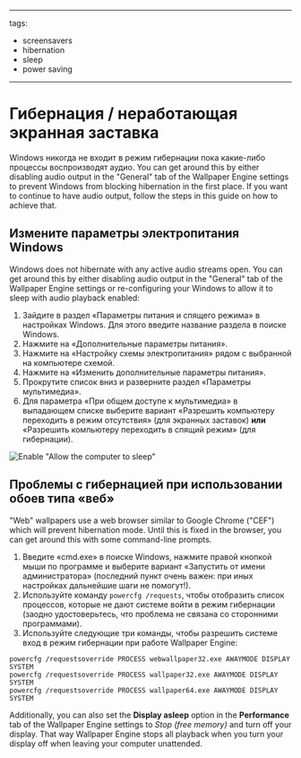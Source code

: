- - -
  tags:
  - screensavers
  - hibernation
  - sleep
  - power saving
- - -

# Гибернация / неработающая экранная заставка

Windows никогда не входит в режим гибернации пока какие-либо процессы воспроизводят аудио. You can get around this by either disabling audio output in the "General" tab of the Wallpaper Engine settings to prevent Windows from blocking hibernation in the first place. If you want to continue to have audio output, follow the steps in this guide on how to achieve that.

## Измените параметры электропитания Windows

Windows does not hibernate with any active audio streams open. You can get around this by either disabling audio output in the "General" tab of the Wallpaper Engine settings or re-configuring your Windows to allow it to sleep with audio playback enabled:

1. Зайдите в раздел «Параметры питания и спящего режима» в настройках Windows. Для этого введите название раздела в поиске Windows.
2. Нажмите на «Дополнительные параметры питания».
3. Нажмите на «Настройку схемы электропитания» рядом с выбранной на компьютере схемой.
4. Нажмите на «Изменить дополнительные параметры питания».
5. Прокрутите список вниз и разверните раздел «Параметры мультимедиа».
6. Для параметра «При общем доступе к мультимедиа» в выпадающем списке выберите вариант «Разрешить компьютеру переходить в режим отсутствия» (для экранных заставок) **или** «Разрешить компьютеру переходить в спящий режим» (для гибернации).

![Enable "Allow the computer to sleep"](./power.gif)

## Проблемы с гибернацией при использовании обоев типа «веб»

"Web" wallpapers use a web browser similar to Google Chrome ("CEF") which will prevent hibernation mode. Until this is fixed in the browser, you can get around this with some command-line prompts.

1. Введите «cmd.exe» в поиске Windows, нажмите правой кнопкой мыши по программе и выберите вариант «Запустить от имени администратора» (последний пункт очень важен: при иных настройках дальнейшие шаги не помогут!).
2. Используйте команду `powercfg /requests`, чтобы отобразить список процессов, которые не дают системе войти в режим гибернации (заодно удостоверьтесь, что проблема не связана со сторонними программами).
3. Используйте следующие три команды, чтобы разрешить системе вход в режим гибернации при работе Wallpaper Engine:

```
powercfg /requestsoverride PROCESS webwallpaper32.exe AWAYMODE DISPLAY SYSTEM
powercfg /requestsoverride PROCESS wallpaper32.exe AWAYMODE DISPLAY SYSTEM
powercfg /requestsoverride PROCESS wallpaper64.exe AWAYMODE DISPLAY SYSTEM
```

Additionally, you can also set the **Display asleep** option in the **Performance** tab of the Wallpaper Engine settings to *Stop (free memory)* and turn off your display. That way Wallpaper Engine stops all playback when you turn your display off when leaving your computer unattended.